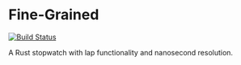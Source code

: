 # Fine-Grained

[![Build Status](https://travis-ci.org/BMeu/Fine-Grained.svg?branch=master)](https://travis-ci.org/BMeu/Fine-Grained)

A Rust stopwatch with lap functionality and nanosecond resolution.
